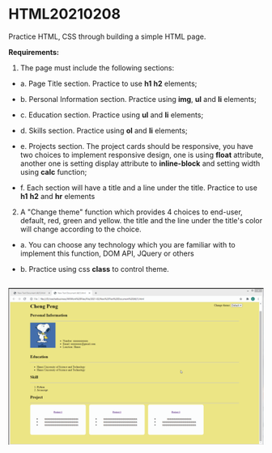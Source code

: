 # HTML20210208

Practice HTML, CSS through building a simple HTML page.

**Requirements:**

1. The page must include the following sections:

- a. Page Title section.  Practice to use **h1** **h2** elements;

- b. Personal Information section.  Practice using **img**, **ul** and **li** elements;

- c. Education section.  Practice using **ul** and **li** elements;

- d. Skills section.  Practice using **ol** and **li** elements;

- e. Projects section. The project cards should be responsive, you have two choices to implement responsive design, one is using **float** attribute, another one is setting display attribute to **inline-block** and setting width using **calc** function; 
 
- f. Each section will have a title and a line under the title. Practice to use **h1** **h2** and **hr** elements



2. A "Change theme" function which provides 4 choices to end-user, default, red, green and yellow. the title and the line under the title's color will change according to the choice.

- a. You can choose any technology which you are familiar with to implement this function, DOM API, JQuery or others

- b. Practice using css **class** to control theme.



##  
![directory](/homework.gif) 


